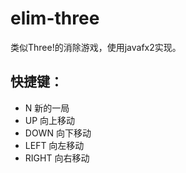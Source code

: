 # elim-three
类似Three!的消除游戏，使用javafx2实现。

## 快捷键：
* N 新的一局
* UP 向上移动
* DOWN 向下移动
* LEFT 向左移动
* RIGHT 向右移动

